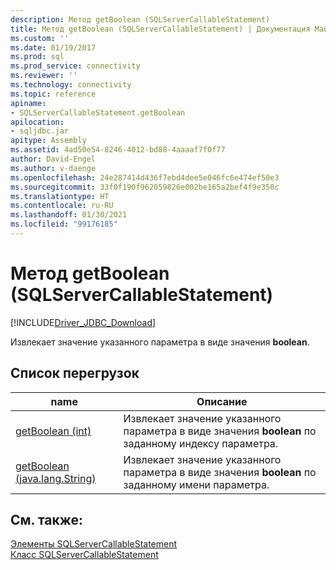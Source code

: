 ```yaml
---
description: Метод getBoolean (SQLServerCallableStatement)
title: Метод getBoolean (SQLServerCallableStatement) | Документация Майкрософт
ms.custom: ''
ms.date: 01/19/2017
ms.prod: sql
ms.prod_service: connectivity
ms.reviewer: ''
ms.technology: connectivity
ms.topic: reference
apiname:
- SQLServerCallableStatement.getBoolean
apilocation:
- sqljdbc.jar
apitype: Assembly
ms.assetid: 4ad50e54-8246-4012-bd88-4aaaaf7f0f77
author: David-Engel
ms.author: v-daenge
ms.openlocfilehash: 24e287414d436f7ebd4dee5e046fc6e474ef50e3
ms.sourcegitcommit: 33f0f190f962059826e002be165a2bef4f9e350c
ms.translationtype: HT
ms.contentlocale: ru-RU
ms.lasthandoff: 01/30/2021
ms.locfileid: "99176185"
---
```

# <a name="getboolean-method-sqlservercallablestatement"></a>Метод getBoolean (SQLServerCallableStatement)
[!INCLUDE[Driver_JDBC_Download](../../../includes/driver_jdbc_download.md)]

  Извлекает значение указанного параметра в виде значения **boolean**.  
  
## <a name="overload-list"></a>Список перегрузок  
  
|name|Описание|  
|----------|-----------------|  
|[getBoolean (int)](../../../connect/jdbc/reference/getboolean-method-int.md)|Извлекает значение указанного параметра в виде значения **boolean** по заданному индексу параметра.|  
|[getBoolean (java.lang.String)](../../../connect/jdbc/reference/getboolean-method-java-lang-string.md)|Извлекает значение указанного параметра в виде значения **boolean** по заданному имени параметра.|  
  
## <a name="see-also"></a>См. также:  
 [Элементы SQLServerCallableStatement](../../../connect/jdbc/reference/sqlservercallablestatement-members.md)   
 [Класс SQLServerCallableStatement](../../../connect/jdbc/reference/sqlservercallablestatement-class.md)  
  
  
